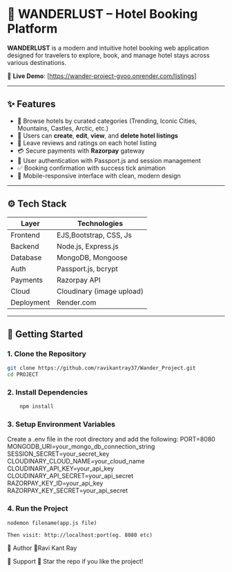 # 🏨 WANDERLUST – Hotel Booking Platform

**WANDERLUST** is a modern and intuitive hotel booking web application designed for travelers to explore, book, and manage hotel stays across various destinations.

🔗 **Live Demo**: [https://wander-project-gvoo.onrender.com/listings]


---

## ✨ Features

- 🔎 Browse hotels by curated categories (Trending, Iconic Cities, Mountains, Castles, Arctic, etc.)
- 🏨 Users can **create**, **edit**, **view**, and **delete hotel listings**
- 📝 Leave reviews and ratings on each hotel listing
- 💳 Secure payments with **Razorpay** gateway
- 🔐 User authentication with Passport.js and session management
- ✅ Booking confirmation with success tick animation
- 📱 Mobile-responsive interface with clean, modern design

---

## ⚙️ Tech Stack

| Layer      | Technologies                               |
|------------|--------------------------------------------|
| Frontend   | EJS,Bootstrap, CSS, Js                     |
| Backend    | Node.js, Express.js                        |
| Database   | MongoDB, Mongoose                          |
| Auth       | Passport.js, bcrypt                        |
| Payments   | Razorpay API                               |
| Cloud      | Cloudinary (image upload)                  |
| Deployment | Render.com                                 |

---

## 🚀 Getting Started

### 1. Clone the Repository

```bash
git clone https://github.com/ravikantray37/Wander_Project.git
cd PROJECT
```
### 2. Install Dependencies
```bash
    npm install
```
### 3. Setup Environment Variables
Create a .env file in the root directory and add the following:
    PORT=8080
    MONGODB_URI=your_mongo_db_connection_string
    SESSION_SECRET=your_secret_key
    CLOUDINARY_CLOUD_NAME=your_cloud_name
    CLOUDINARY_API_KEY=your_api_key
    CLOUDINARY_API_SECRET=your_api_secret
    RAZORPAY_KEY_ID=your_api_key
    RAZORPAY_KEY_SECRET=your_api_secret

### 4. Run the Project
    nodemon filename(app.js file)

    Then visit: http://localhost:port(eg. 8080 etc)



👤 Author
🔗Ravi Kant Ray
    


🙌 Support
🌟 Star the repo if you like the project!